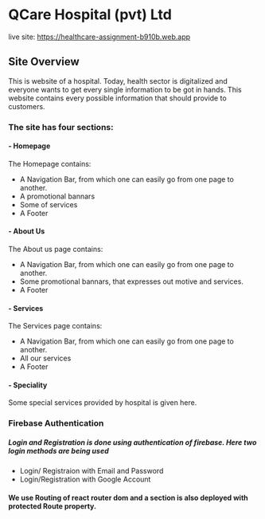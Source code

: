 # QCare Hospital (pvt) Ltd

live site: https://healthcare-assignment-b910b.web.app

## Site Overview

This is website of a hospital. Today, health sector is digitalized and everyone wants to get every single information to be got in hands. This website contains every possible information that should provide to customers.

### The site has four sections:

#### - Homepage

The Homepage contains:

- A Navigation Bar, from which one can easily go from one page to another.
- A promotional bannars
- Some of services
- A Footer

#### - About Us

The About us page contains:

- A Navigation Bar, from which one can easily go from one page to another.
- Some promotional bannars, that expresses out motive and services.
- A Footer

#### - Services

The Services page contains:

- A Navigation Bar, from which one can easily go from one page to another.
- All our services
- A Footer

#### - Speciality

Some special services provided by hospital is given here.


### Firebase Authentication
##### Login and Registration is done using authentication of firebase. Here two login methods are being used
- Login/ Registraion with Email and Password
- Login/Registration with Google Account

#### We use Routing of react router dom and a section is also deployed with protected Route property.

